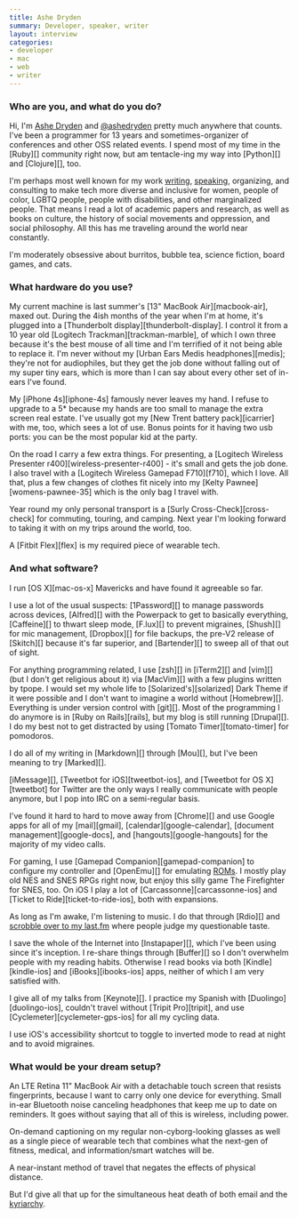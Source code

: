 ```yaml
---
title: Ashe Dryden
summary: Developer, speaker, writer
layout: interview
categories:
- developer
- mac
- web
- writer
---
```


### Who are you, and what do you do?

Hi, I'm [Ashe Dryden](http://ashedryden.com "Ashe's website.") and [@ashedryden](https://twitter.com/ashedryden "Ashe's Twitter account.") pretty much anywhere that counts. I've been a programmer for 13 years and sometimes-organizer of conferences and other OSS related events. I spend most of my time in the [Ruby][] community right now, but am tentacle-ing my way into [Python][] and [Clojure][], too. 

I'm perhaps most well known for my work [writing](https://leanpub.com/the-diverse-team/ "Ashe's book on diverse teams."), [speaking](http://ashedryden.com/speaking/ "Ashe's speaking engagements."), organizing, and consulting to make tech more diverse and inclusive for women, people of color, LGBTQ people, people with disabilities, and other marginalized people. That means I read a lot of academic papers and research, as well as books on culture, the history of social movements and oppression, and social philosophy. All this has me traveling around the world near constantly.

I'm moderately obsessive about burritos, bubble tea, science fiction, board games, and cats.

### What hardware do you use?

My current machine is last summer's [13" MacBook Air][macbook-air], maxed out. During the 4ish months of the year when I'm at home, it's plugged into a [Thunderbolt display][thunderbolt-display]. I control it from a 10 year old [Logitech Trackman][trackman-marble], of which I own three because it's the best mouse of all time and I'm terrified of it not being able to replace it. I'm never without my [Urban Ears Medis headphones][medis]; they're not for audiophiles, but they get the job done without falling out of my super tiny ears, which is more than I can say about every other set of in-ears I've found.

My [iPhone 4s][iphone-4s] famously never leaves my hand. I refuse to upgrade to a 5* because my hands are too small to manage the extra screen real estate. I've usually got my [New Trent battery pack][icarrier] with me, too, which sees a lot of use. Bonus points for it having two usb ports: you can be the most popular kid at the party.

On the road I carry a few extra things. For presenting, a [Logitech Wireless Presenter r400][wireless-presenter-r400] - it's small and gets the job done.  I also travel with a [Logitech Wireless Gamepad F710][f710], which I love. All that, plus a few changes of clothes fit nicely into my [Kelty Pawnee][womens-pawnee-35] which is the only bag I travel with.

Year round my only personal transport is a [Surly Cross-Check][cross-check] for commuting, touring, and camping. Next year I'm looking forward to taking it with on my trips around the world, too.

A [Fitbit Flex][flex] is my required piece of wearable tech.

### And what software?

I run [OS X][mac-os-x] Mavericks and have found it agreeable so far.

I use a lot of the usual suspects: [1Password][] to manage passwords across devices, [Alfred][] with the Powerpack to get to basically everything, [Caffeine][] to thwart sleep mode, [F.lux][] to prevent migraines, [Shush][] for mic management, [Dropbox][] for file backups, the pre-V2 release of [Skitch][] because it's far superior, and [Bartender][] to sweep all of that out of sight.

For anything programming related, I use [zsh][] in [iTerm2][] and [vim][] (but I don't get religious about it) via [MacVim][] with a few plugins written by tpope. I would set my whole life to [Solarized's][solarized] Dark Theme if it were possible and I don't want to imagine a world without [Homebrew][]. Everything is under version control with [git][]. Most of the programming I do anymore is in [Ruby on Rails][rails], but my blog is still running [Drupal][]. I do my best not to get distracted by using [Tomato Timer][tomato-timer] for pomodoros.

I do all of my writing in [Markdown][] through [Mou][], but I've been meaning to try [Marked][].

[iMessage][], [Tweetbot for iOS][tweetbot-ios], and [Tweetbot for OS X][tweetbot] for Twitter are the only ways I really communicate with people anymore, but I pop into IRC on a semi-regular basis.

I've found it hard to hard to move away from [Chrome][] and use Google apps for all of my [mail][gmail], [calendar][google-calendar], [document management][google-docs], and [hangouts][google-hangouts] for the majority of my video calls.

For gaming, I use [Gamepad Companion][gamepad-companion] to configure my controller and [OpenEmu][] for emulating [ROMs](https://archive.org/details/messmame "A collection of ROMs for MAME and MESS on Archive.org."). I mostly play old NES and SNES RPGs right now, but enjoy this silly game The Firefighter for SNES, too. On iOS I play a lot of [Carcassonne][carcassonne-ios] and [Ticket to Ride][ticket-to-ride-ios], both with expansions.

As long as I'm awake, I'm listening to music. I do that through [Rdio][] and [scrobble over to my last.fm](http://www.last.fm/user/simplycontent "Ashe's Last.fm account.") where people judge my questionable taste.

I save the whole of the Internet into [Instapaper][], which I've been using since it's inception. I re-share things through [Buffer][] so I don't overwhelm people with my reading habits. Otherwise I read books via both [Kindle][kindle-ios] and [iBooks][ibooks-ios] apps, neither of which I am very satisfied with.

I give all of my talks from [Keynote][]. I practice my Spanish with [Duolingo][duolingo-ios], couldn't travel without [Tripit Pro][tripit], and use [Cyclemeter][cyclemeter-gps-ios] for all my cycling data.

I use iOS's accessibility shortcut to toggle to inverted mode to read at night and to avoid migraines.

### What would be your dream setup?

An LTE Retina 11" MacBook Air with a detachable touch screen that resists fingerprints, because I want to carry only one device for everything. Small in-ear Bluetooth noise canceling headphones that keep me up to date on reminders. It goes without saying that all of this is wireless, including power.

On-demand captioning on my regular non-cyborg-looking glasses as well as a single piece of wearable tech that combines what the next-gen of fitness, medical, and information/smart watches will be.

A near-instant method of travel that negates the effects of physical distance.

But I'd give all that up for the simultaneous heat death of both email and the [kyriarchy](http://en.wikipedia.org/wiki/Kyriarchy "The Wikipedia entry for Kyriarchy.").